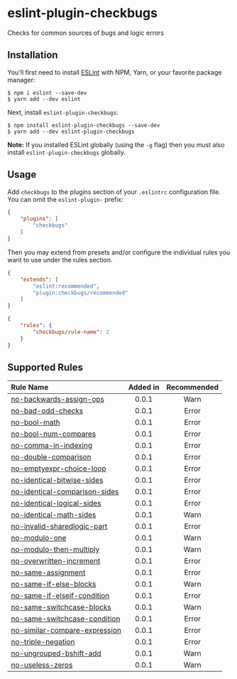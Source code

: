 # eslint-plugin-checkbugs

Checks for common sources of bugs and logic errors

## Installation

You'll first need to install [ESLint](http://eslint.org) with NPM, Yarn, or your favorite package manager:

```
$ npm i eslint --save-dev
$ yarn add --dev eslint
```

Next, install `eslint-plugin-checkbugs`:

```
$ npm install eslint-plugin-checkbugs --save-dev
$ yarn add --dev eslint-plugin-checkbugs
```

**Note:** If you installed ESLint globally (using the `-g` flag) then you must also install `eslint-plugin-checkbugs` globally.

## Usage

Add `checkbugs` to the plugins section of your `.eslintrc` configuration file. You can omit the `eslint-plugin-` prefix:

```json
{
    "plugins": [
        "checkbugs"
    ]
}
```


Then you may extend from presets and/or configure the individual rules you want to use under the rules section.

```json
{
    "extends": [
        "eslint:recommended",
        "plugin:checkbugs/recommended"
    ]
}
```

```json
{
    "rules": {
        "checkbugs/rule-name": 2
    }
}
```

## Supported Rules

| Rule Name | Added in | Recommended |
| :-------- | :---------: | :---: |
| [no-backwards-assign-ops](https://github.com/HallM/eslint-plugin-checkbugs/blob/master/docs/rules/no-backwards-assign-ops.md) | 0.0.1 | Warn |
| [no-bad-odd-checks](https://github.com/HallM/eslint-plugin-checkbugs/blob/master/docs/rules/no-bad-odd-checks.md) | 0.0.1 | Error |
| [no-bool-math](https://github.com/HallM/eslint-plugin-checkbugs/blob/master/docs/rules/no-bool-math.md) | 0.0.1 | Error |
| [no-bool-num-compares](https://github.com/HallM/eslint-plugin-checkbugs/blob/master/docs/rules/no-bool-num-compares.md) | 0.0.1 | Error |
| [no-comma-in-indexing](https://github.com/HallM/eslint-plugin-checkbugs/blob/master/docs/rules/no-comma-in-indexing.md) | 0.0.1 | Error |
| [no-double-comparison](https://github.com/HallM/eslint-plugin-checkbugs/blob/master/docs/rules/no-double-comparison.md) | 0.0.1 | Error |
| [no-emptyexpr-choice-loop](https://github.com/HallM/eslint-plugin-checkbugs/blob/master/docs/rules/no-emptyexpr-choice-loop.md) | 0.0.1 | Error |
| [no-identical-bitwise-sides](https://github.com/HallM/eslint-plugin-checkbugs/blob/master/docs/rules/no-identical-bitwise-sides.md) | 0.0.1 | Error |
| [no-identical-comparison-sides](https://github.com/HallM/eslint-plugin-checkbugs/blob/master/docs/rules/no-identical-comparison-sides.md) | 0.0.1 | Error |
| [no-identical-logical-sides](https://github.com/HallM/eslint-plugin-checkbugs/blob/master/docs/rules/no-identical-logical-sides.md) | 0.0.1 | Error |
| [no-identical-math-sides](https://github.com/HallM/eslint-plugin-checkbugs/blob/master/docs/rules/no-identical-math-sides.md) | 0.0.1 | Warn |
| [no-invalid-sharedlogic-part](https://github.com/HallM/eslint-plugin-checkbugs/blob/master/docs/rules/no-invalid-sharedlogic-part.md) | 0.0.1 | Error |
| [no-modulo-one](https://github.com/HallM/eslint-plugin-checkbugs/blob/master/docs/rules/no-modulo-one.md) | 0.0.1 | Warn |
| [no-modulo-then-multiply](https://github.com/HallM/eslint-plugin-checkbugs/blob/master/docs/rules/no-modulo-then-multiply.md) | 0.0.1 | Warn |
| [no-overwritten-increment](https://github.com/HallM/eslint-plugin-checkbugs/blob/master/docs/rules/no-overwritten-increment.md) | 0.0.1 | Error |
| [no-same-assignment](https://github.com/HallM/eslint-plugin-checkbugs/blob/master/docs/rules/no-same-assignment.md) | 0.0.1 | Error |
| [no-same-if-else-blocks](https://github.com/HallM/eslint-plugin-checkbugs/blob/master/docs/rules/no-same-if-else-blocks.md) | 0.0.1 | Warn |
| [no-same-if-elseif-condition](https://github.com/HallM/eslint-plugin-checkbugs/blob/master/docs/rules/no-same-if-elseif-condition.md) | 0.0.1 | Error |
| [no-same-switchcase-blocks](https://github.com/HallM/eslint-plugin-checkbugs/blob/master/docs/rules/no-same-switchcase-blocks.md) | 0.0.1 | Warn |
| [no-same-switchcase-condition](https://github.com/HallM/eslint-plugin-checkbugs/blob/master/docs/rules/no-same-switchcase-condition.md) | 0.0.1 | Error |
| [no-similar-compare-expression](https://github.com/HallM/eslint-plugin-checkbugs/blob/master/docs/rules/no-similar-compare-expression.md) | 0.0.1 | Error |
| [no-triple-negation](https://github.com/HallM/eslint-plugin-checkbugs/blob/master/docs/rules/no-triple-negation.md) | 0.0.1 | Error |
| [no-ungrouped-bshift-add](https://github.com/HallM/eslint-plugin-checkbugs/blob/master/docs/rules/no-ungrouped-bshift-add.md) | 0.0.1 | Warn |
| [no-useless-zeros](https://github.com/HallM/eslint-plugin-checkbugs/blob/master/docs/rules/no-useless-zeros.md) | 0.0.1 | Warn |
